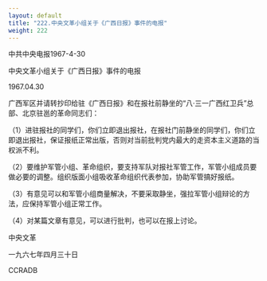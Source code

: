 ```yaml
---
layout: default
title: "222.中央文革小组关于《广西日报》事件的电报"
weight: 222
---
```


中共中央电报1967-4-30

中央文革小组关于《广西日报》事件的电报

1967.04.30

广西军区并请转抄印给驻《广西日报》和在报社前静坐的“八·三一广西红卫兵”总部、北京驻邕的革命同志们：

（1）进驻报社的同学们，你们立即退出报社，在报社门前静坐的同学们，你们立即退出报社，保证报纸正常出版，否则对当前批判党内最大的走资本主义道路的当权派不利。

（2）要维护军管小组、革命组织，要支持军队对报社军管工作，军管小组成员要做必要的调整。组织版面小组吸收革命组织代表参加，协助军管搞好报纸。

（3）有意见可以和军管小组商量解决，不要采取静坐，强拉军管小组辩论的方法，应保持军管小组正常工作。

（4）对某篇文章有意见，可以进行批判，也可以在报上讨论。

中央文革

一九六七年四月三十日

CCRADB

